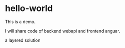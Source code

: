 # hello-world
This is a demo.

I will share code of backend webapi and frontend anguar.

a layered solution

